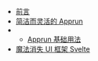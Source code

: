 
* [前言](/ "一周七前端小众框架")
* [简洁而灵活的 Apprun](/apprun/index.md)
* * [Apprun 基础用法](/apprun/01.Apprun开发.md)
* [魔法消失 UI 框架 Svelte](/svelte/index.md)